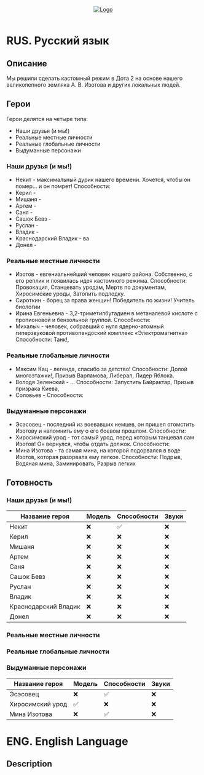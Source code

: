 <p align="center">
  <a href="https://localhost" title="Ссылка на кастомку!">
    <img src="" alt="Logo">
  </a>
    <br />
    <br />
</p>

# RUS. Русский язык

## Описание

Мы решили сделать кастомный режим в Дота 2 на основе нашего великолепного земляка А. В. Изотова и других локальных людей.

## Герои

Герои делятся на четыре типа:

* Наши друзья (и мы!)
* Реальные местные личности
* Реальные глобальные личности
* Выдуманные персонажи

### Наши друзья (и мы!)

* Некит - максимальный дурик нашего времени. Хочется, чтобы он помер... и он помрет!
Способности:
* Керил -
* Мишаня -
* Артем -
* Саня -
* Сашок Бевз -
* Руслан -
* Владик -
* Краснодарский Владик - ва
* Донел -

### Реальные местные личности

* Изотов - евгениальнейший человек нашего района. Собственно, с его реплик и появилась идея кастомного режима.
Способности: Провокация, Станцевать уродам, Мертв по документам, Хиросимские уроды, Затопить подлодку.
* Сироткин - борец за права женщин! Победитель по жизни! Учитель биологии 
* Ирина Евгеньевна - 3,2-триметилбутадиен в метаналевой кислоте с пропионовой и бензольной группой. 
Способности:
* Михалыч - человек, собравший с нуля ядерно-атомный гиперзвуковой противопендоский комплекс «Электромагнитка»
Способности: Танк!, 

### Реальные глобальные личности

* Максим Кац - легенда, спасибо за детство! 
Способности: Долой многоэтажки!, Призыв Варламова, Либерал, Лидер Яблока.
* Володя Зеленский - ...
Способности: Запустить Байрактар, Призыв призрака Киева, 
* Соловьев -
Способности:

### Выдуманные персонажи

* Эсэсовец - последний из воевавших немцев, он пришел отомстить Изотову и напомнить ему о его боевом прошлом.
Способности:
* Хиросимский урод - тот самый урод, перед которым танцевал сам Изотов! Он вернулся, чтобы отдать должок.
Способности:
* Мина Изотова - та самая мина, на которой подорвался в воде Изотов, которая разорвала ему легкое.
Способности: Подрыв, Водяная мина, Заминировать, Разрыв легких

## Готовность

### Наши друзья (и мы!)

| Название героя | Модель | Способности | Звуки |
| -------------- | ------ | ----------- | ----- |
| Некит | :x: | :white_check_mark: | :x: |
| Керил | :x: | :x: | :x: |
| Мишаня | :x: | :x: | :x: |
| Артем | :x: | :x: | :x: |
| Саня | :x: | :x: | :x: |
| Сашок Бевз | :x: | :x: | :x: |
| Руслан | :x: | :x: | :x: |
| Владик | :x: | :x: | :x: |
| Краснодарский Владик | :x: | :x: | :x: |
| Донел | :x: | :x: | :x: |

### Реальные местные личности

### Реальные глобальные личности

### Выдуманные персонажи

| Название героя | Модель | Способности | Звуки |
| -------------- | ------ | ----------- | ----- |
| Эсэсовец | :x: | :white_check_mark: | :x: |
| Хиросимский урод | :white_check_mark: | :x: | :x: |
| Мина Изотова | :x: | :white_check_mark: | :x: |

# ENG. English Language

## Description
